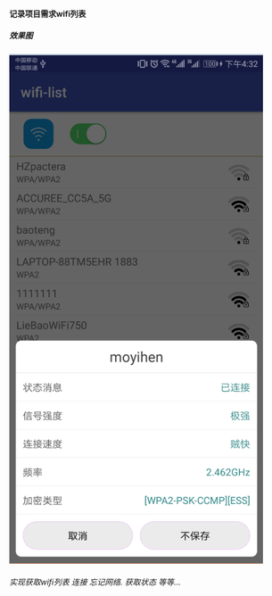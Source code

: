 #### 记录项目需求wifi列表
##### 效果图
  ![--](https://github.com/moyihen/WifiList/blob/master/img/13.png)
  
  ###### 实现获取wifi列表 连接 忘记网络. 获取状态 等等...



